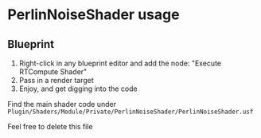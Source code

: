 # PerlinNoiseShader usage

## Blueprint

1. Right-click in any blueprint editor and add the node: "Execute RTCompute Shader"
2. Pass in a render target
3. Enjoy, and get digging into the code

Find the main shader code under `Plugin/Shaders/Module/Private/PerlinNoiseShader/PerlinNoiseShader.usf`

Feel free to delete this file
